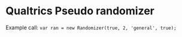 # Qualtrics Pseudo randomizer

Example call:
```var ran = new Randomizer(true, 2, 'general', true);```
